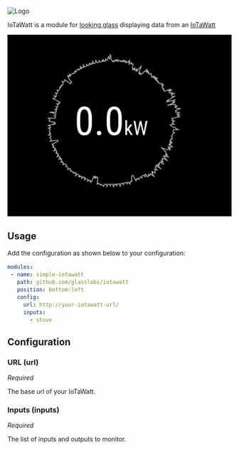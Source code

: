 ![Logo](http://svg.wiersma.co.za/glasslabs/module?title=IOTAWATT&tag=an%20IoTaWatt%20module)

IoTaWatt is a module for [looking glass](http://github.com/glasslabs/looking-glass) displaying data from an [IoTaWatt](https://www.iotawatt.com/)

![Screenshot](.readme/screenshot.png)

## Usage

Add the configuration as shown below to your configuration:

```yaml
modules:
 - name: simple-iotawatt
   path: github.com/glasslabs/iotawatt
   position: bottom:left
   config:
     url: http://your-iotawatt-url/
     inputs:
       - stove
```

## Configuration

### URL (url)

*Required*

The base url of your IoTaWatt.

### Inputs (inputs)

*Required*

The list of inputs and outputs to monitor.
